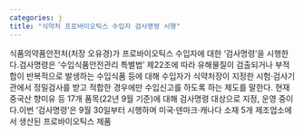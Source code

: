 ```yaml
---
categories: j
title: "식약처 프로바이오틱스 수입자 검사명령 시행"
---
```

식품의약품안전처(처장 오유경)가 프로바이오틱스 수입자에 대한 ‘검사명령’을 시행한다.검사명령은 ‘수입식품안전관리 특별법’ 제22조에 따라 유해물질이 검출되거나 부적합이 반복적으로 발생하는 수입식품 등에 대해 수입자가 식약처장이 지정한 시험‧검사기관에서 정밀검사를 받고 적합한 경우에만 수입신고를 하도록 하는 제도를 말한다. 현재 중국산 향미유 등 17개 품목(22년 9월 기준)에 대해 검사명령 대상으로 지정, 운영 중이다.이번 ‘검사명령’은 9월 30일부터 시행하며 미국·덴마크·캐나다 소재 5개 제조업소에서 생산된 프로바이오틱스 제품